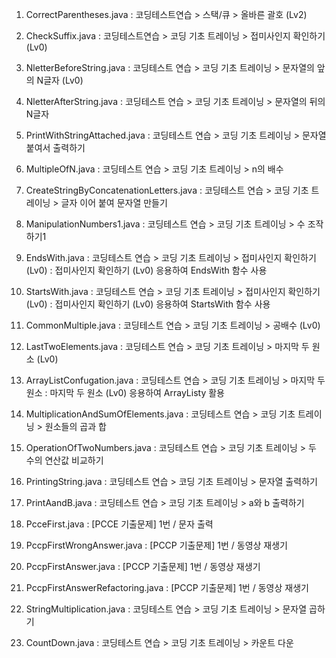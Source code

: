 1. CorrectParentheses.java
   : 코딩테스트연습 > 스택/큐 > 올바른 괄호 (Lv2)

2. CheckSuffix.java
   : 코딩테스트연습 > 코딩 기초 트레이닝 > 접미사인지 확인하기 (Lv0)

3. NletterBeforeString.java
   : 코딩테스트 연습 > 코딩 기초 트레이닝 > 문자열의 앞의 N글자 (Lv0)
4. NletterAfterString.java
   : 코딩테스트 연습 > 코딩 기초 트레이닝 > 문자열의 뒤의 N글자

5. PrintWithStringAttached.java
   : 코딩테스트 연습 > 코딩 기초 트레이닝 > 문자열 붙여서 출력하기

6. MultipleOfN.java
   : 코딩테스트 연습 > 코딩 기초 트레이닝 > n의 배수

7. CreateStringByConcatenationLetters.java
   : 코딩테스트 연습 > 코딩 기초 트레이닝 > 글자 이어 붙여 문자열 만들기

8. ManipulationNumbers1.java
   : 코딩테스트 연습 > 코딩 기초 트레이닝 > 수 조작하기1

9. EndsWith.java
   : 코딩테스트 연습 > 코딩 기초 트레이닝 > 접미사인지 확인하기 (Lv0)
   : 접미사인지 확인하기 (Lv0) 응용하여 EndsWith 함수 사용
   
10. StartsWith.java
   : 코딩테스트 연습 > 코딩 기초 트레이닝 > 접미사인지 확인하기 (Lv0)
   : 접미사인지 확인하기 (Lv0) 응용하여 StartsWith 함수 사용

11. CommonMultiple.java
   : 코딩테스트 연습 > 코딩 기초 트레이닝 > 공배수 (Lv0)

12. LastTwoElements.java
   : 코딩테스트 연습 > 코딩 기초 트레이닝 > 마지막 두 원소 (Lv0)

13. ArrayListConfugation.java
   : 코딩테스트 연습 > 코딩 기초 트레이닝 > 마지막 두 원소
   : 마지막 두 원소 (Lv0) 응용하여 ArrayListy 활용

14. MultiplicationAndSumOfElements.java
   : 코딩테스트 연습 > 코딩 기초 트레이닝 > 원소들의 곱과 합

15. OperationOfTwoNumbers.java
   : 코딩테스트 연습 > 코딩 기초 트레이닝 > 두 수의 연산값 비교하기

16. PrintingString.java
   : 코딩테스트 연습 > 코딩 기초 트레이닝 > 문자열 출력하기

17. PrintAandB.java
   : 코딩테스트 연습 > 코딩 기초 트레이닝 > a와 b 출력하기

18. PcceFirst.java
   : [PCCE 기출문제] 1번 / 문자 출력

19. PccpFirstWrongAnswer.java
   : [PCCP 기출문제] 1번 / 동영상 재생기

20. PccpFirstAnswer.java
   : [PCCP 기출문제] 1번 / 동영상 재생기

21. PccpFirstAnswerRefactoring.java
   : [PCCP 기출문제] 1번 / 동영상 재생기

22. StringMultiplication.java
   : 코딩테스트 연습 > 코딩 기초 트레이닝 > 문자열 곱하기

23. CountDown.java
   : 코딩테스트 연습 > 코딩 기초 트레이닝 > 카운트 다운
